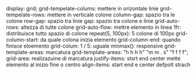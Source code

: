 display: grid;
grid-tempelate-colums: mettere in orizontale linie
grid-tempelate-rows: mettere in verticale colone
column-gap: spazio tra le colone
row-gap: spazio tra linie
gap: spazio tra colone e linie
grid-auto-rows: altezza di tutte colone
grid-auto-flow: mettre elemento in linea
1fr: distribuisce tutto spazio di colone
repeat(5, 100px): 5 colone di 100px
grid-column-start: da quale colona inizia elemento
grid-column-end: quando finisce eloemento
grid-colum: 1 / 5: uguale
minmax(): responsive
grid-template-areas: marcatura
grid-template-areas:
"h h h h"
"m m . s"
"f f f f";
grid-area: realizazuine di marcatura
justify-items: stsrt end center mette elemento al inizio fine o centro
align-items: start end e center defpolt strach
